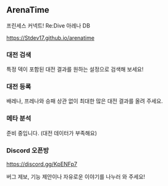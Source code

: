 ## ArenaTime

프린세스 커넥트! Re:Dive 아레나 DB

https://Stdev17.github.io/arenatime

### 대전 검색

특정 덱이 포함된 대전 결과를 원하는 설정으로 검색해 보세요!

### 대전 등록

배레나, 프레나와 승패 상관 없이 최대한 많은 대전 결과를 올려 주세요.

### 메타 분석

준비 중입니다. (대전 데이터가 부족해요)

### Discord 오픈방

https://discord.gg/KpENFp7

버그 제보, 기능 제안이나 자유로운 이야기를 나누러 와 주세요!